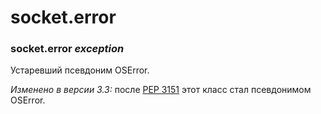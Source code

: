 # socket.error

### socket.error _exception_

Устаревший псевдоним OSError.

_Изменено в версии 3.3:_ после [PEP 3151](https://www.python.org/dev/peps/pep-3151/) этот класс стал псевдонимом OSError.

